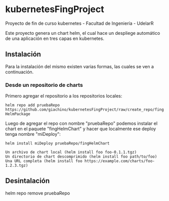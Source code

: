# kubernetesFingProject

Proyecto de fin de curso kubernetes - Facultad de Ingeniería - UdelarR

Este proyecto genera un chart helm, el cual hace un despliege automático 
de una aplicación en tres capas en kubernetes.

## Instalación

Para la instalación del mismo existen varias formas, las cuales se ven a continuación.

### Desde un repositorio de charts

Primero agregar el repositorio a los repositorios locales:

`helm repo add pruebaRepo https://github.com/giachino/kubernetesFingProject/raw/create_repo/fingHelmPackage`

Luego de agregar el repo con nombre "pruebaRepo" podemos instalar el chart en el paquete "fingHelmChart"
y hacer que localmente ese deploy tenga nombre "miDeploy":

`helm install miDeploy pruebaRepo/fingHelmChart`

    Un archivo de chart local (helm install foo foo-0.1.1.tgz)
    Un directorio de chart descomprimido (helm install foo path/to/foo)
    Una URL completa (helm install foo https://example.com/charts/foo-1.2.3.tgz)


## Desintalación

helm repo remove pruebaRepo